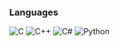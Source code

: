 ### Languages
![C](https://img.shields.io/badge/C-00599C.svg?style=flat&logo=c&logoColor=white)</a>
![C++](https://img.shields.io/badge/C++-%2300599C.svg?style=flat&logo=c%2B%2B&logoColor=white)</a>
![C#](https://img.shields.io/badge/C%23-%23239120.svg?style=flat&logo=csharp&logoColor=white)</a>
![Python](https://img.shields.io/badge/Python%23-%23239120.svg?style=flat&logo=csharp&logoColor=white)</a>
<br>

